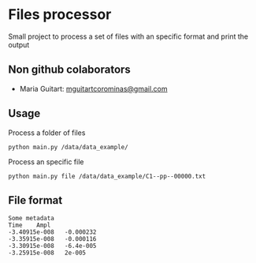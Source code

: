 # Files processor
Small project to process a set of files with an specific format and print the output

## Non github colaborators
 - Maria Guitart: mguitartcorominas@gmail.com

## Usage

Process a folder of files
```
python main.py /data/data_example/
```
Process an specific file
```
python main.py file /data/data_example/C1--pp--00000.txt
```

## File format

```
Some metadata
Time	Ampl
-3.40915e-008	-0.000232
-3.35915e-008	-0.000116
-3.30915e-008	-6.4e-005
-3.25915e-008	2e-005
```
